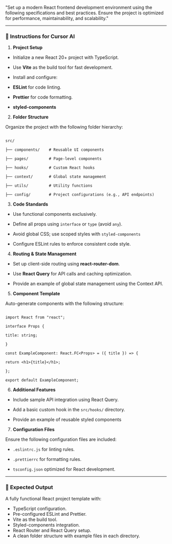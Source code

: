 

"Set up a modern React frontend development environment using the following specifications and best practices. Ensure the project is optimized for performance, maintainability, and scalability."

- --

### 🔧 **Instructions for Cursor AI**

1. **Project Setup**

- Initialize a new React 20+ project with TypeScript.

- Use **Vite** as the build tool for fast development.

- Install and configure:

- **ESLint** for code linting.

- **Prettier** for code formatting.

- **styled-components** 

2. **Folder Structure**

Organize the project with the following folder hierarchy:

```

src/

├── components/    # Reusable UI components

├── pages/         # Page-level components

├── hooks/         # Custom React hooks

├── context/       # Global state management

├── utils/         # Utility functions

├── config/        # Project configurations (e.g., API endpoints)

```

3. **Code Standards**

- Use functional components exclusively.

- Define all props using `interface` or `type` (avoid `any`).

- Avoid global CSS; use scoped styles with `styled-components`

- Configure ESLint rules to enforce consistent code style.

4. **Routing & State Management**

- Set up client-side routing using **react-router-dom**.

- Use **React Query** for API calls and caching optimization.

- Provide an example of global state management using the Context API.

5. **Component Template**

Auto-generate components with the following structure:

```tsx

import React from "react";

interface Props {

title: string;

}

const ExampleComponent: React.FC<Props> = ({ title }) => {

return <h1>{title}</h1>;

};

export default ExampleComponent;

```

6. **Additional Features**

- Include sample API integration using React Query.

- Add a basic custom hook in the `src/hooks/` directory.

- Provide an example of reusable styled components 

7. **Configuration Files**

Ensure the following configuration files are included:

- `.eslintrc.js` for linting rules.

- `.prettierrc` for formatting rules.

- `tsconfig.json` optimized for React development.

- --

### 🚀 **Expected Output**

A fully functional React project template with:

- TypeScript configuration.
- Pre-configured ESLint and Prettier.
- Vite as the build tool.
- Styled-components  integration.
- React Router and React Query setup.
- A clean folder structure with example files in each directory.
